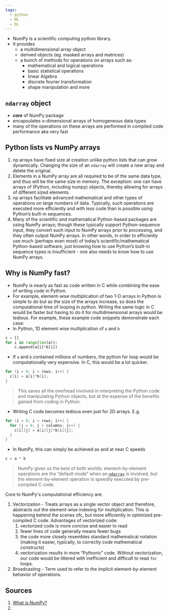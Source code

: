 ```yaml
---
tags:
  - python
  - ML
  - DL
---
```

- NumPy is a scientific computing python library. 
- It provides
	- a multidimensional array object
	- derived objects (eg. masked arrays and matrices)
	- a bunch of methods for operations on arrays such as:
		- mathematical and logical operations
		- basic statistical operations
		- linear Algebra
		- discrete fourier transformation
		- shape manipulation and more

## `ndarray` object 
- ***core*** of NumPy package
- encapsulates n-dimensional arrays of homogeneous data types 
- many of the operations on these arrays are performed in compiled code performance aka very fast 

## Python lists vs NumPy arrays
1. np arrays have fixed size at creation unlike python lists that can grow dynamically. Changing the size of an `ndarray` will create a new array and delete the original. 
2. Elements in a NumPy array are all required to be of the same data type, and thus will be the same size in memory. The exception: one can have arrays of (Python, including numpy) objects, thereby allowing for arrays of different sized elements.
3. np arrays facilitate advanced mathematical and other types of operations on large numbers of data. Typically, such operations are executed more efficiently and with less code than is possible using Python’s built-in sequences.
4. Many of the scientific and mathematical Python-based packages are using NumPy arrays; though these typically support Python-sequence input, they convert such input to NumPy arrays prior to processing, and they often output NumPy arrays. In other words, in order to efficiently use much (perhaps even most) of today’s scientific/mathematical Python-based software, just knowing how to use Python’s built-in sequence types is insufficient - one also needs to know how to use NumPy arrays.

## Why is NumPy fast?
- NumPy is nearly as fast as code written in C while combining the ease of writing code in Python. 
- For example, element-wise multiplication of two 1-D arrays in Python is simple to do but as the size of the arrays increase, so does the computational time of looping in python. Writing the same logic in C would be faster but having to do it for multidimensional arrays would be tedious. For example, these example code snippets demonstrate each case:
- In Python, 1D element wise multiplication of `a` and `b`
```python
c = []
for i in range(len(a)):
	c.append(a[i]*b[i])
```
- If `a` and `b` contained millions of numbers, the python for loop would be computationally very expensive. In C, this would be a lot quicker. 
```c
for (i = 0; i < rows; i++) {
  c[i] = a[i]*b[i];
}
```
>This saves all the overhead involved in interpreting the Python code and manipulating Python objects, but at the expense of the benefits gained from coding in Python.

- Writing C code becomes tedious even just for 2D arrays. E.g.
```C
for (i = 0; i < rows; i++) {
  for (j = 0; j < columns; j++) {
    c[i][j] = a[i][j]*b[i][j];
  }
}
```

- In NumPy, this can simply be achieved as and at near C speeds
```python
c = a * b
```
>NumPy gives us the best of both worlds: element-by-element operations are the “default mode” when an [`ndarray`](https://numpy.org/doc/stable/reference/generated/numpy.ndarray.html#numpy.ndarray "numpy.ndarray") is involved, but the element-by-element operation is speedily executed by pre-compiled C code.


Core to NumPy's computational efficiency are:
1. Vectorization - Treats arrays as a single vector object and therefore, abstracts out the element-wise indexing for multiplication. This is happening behind the scenes ofc, but more efficiently in optimized pre-compiled C code. Advantages of vectorized code:
	1. vectorized code is more concise and easier to read
	2. fewer lines of code generally means fewer bugs
	3. the code more closely resembles standard mathematical notation (making it easier, typically, to correctly code mathematical constructs)
	4. vectorization results in more “Pythonic” code. Without vectorization, our code would be littered with inefficient and difficult to read `for` loops.
2. Broadcasting - Term used to refer to the implicit element-by-element behavior of operations. 




## Sources 
1. [What is NumPy?](https://numpy.org/doc/stable/user/whatisnumpy.html)
2. 